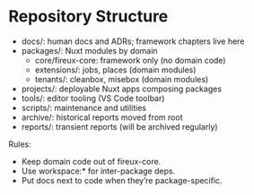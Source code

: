 # Repository Structure

- docs/: human docs and ADRs; framework chapters live here
- packages/: Nuxt modules by domain
  - core/fireux-core: framework only (no domain code)
  - extensions/: jobs, places (domain modules)
  - tenants/: cleanbox, misebox (domain modules)
- projects/: deployable Nuxt apps composing packages
- tools/: editor tooling (VS Code toolbar)
- scripts/: maintenance and utilities
- archive/: historical reports moved from root
- reports/: transient reports (will be archived regularly)

Rules:
- Keep domain code out of fireux-core.
- Use workspace:* for inter-package deps.
- Put docs next to code when they’re package-specific.